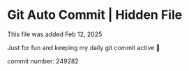 # Git Auto Commit | Hidden File

This file was added Feb 12, 2025

Just for fun and keeping my daily git commit active 🤪

commit number: 249282
